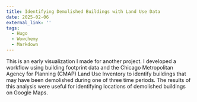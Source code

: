 ```yaml
---
title: Identifying Demolished Buildings with Land Use Data
date: 2025-02-06
external_link: ''
tags:
  - Hugo
  - Wowchemy
  - Markdown
---
```


This is an early visualization I made for another project. I developed a workflow using building footprint data and the Chicago Metropolitan Agency for Planning (CMAP) Land Use Inventory to identify buildings that may have been demolished during one of three time periods. The results of this analysis were useful for identifying locations of demolished buildings on Google Maps.

<!--more-->
